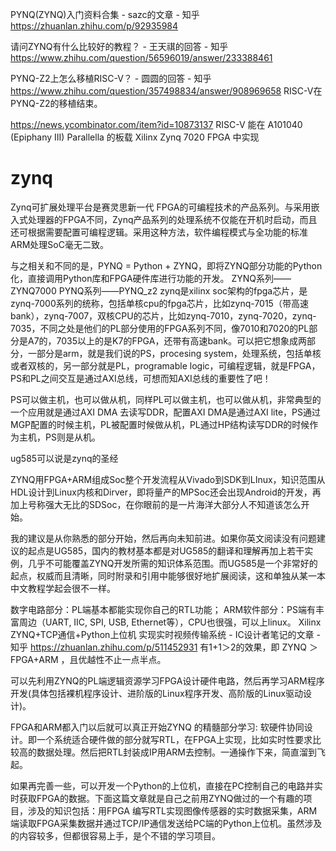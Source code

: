 


PYNQ(ZYNQ)入门资料合集 - sazc的文章 - 知乎
https://zhuanlan.zhihu.com/p/92935984


请问ZYNQ有什么比较好的教程？ - 王天祺的回答 - 知乎
https://www.zhihu.com/question/56596019/answer/233388461


PYNQ-Z2上怎么移植RISC-V？ - 圆圆的回答 - 知乎
https://www.zhihu.com/question/357498834/answer/908969658
RISC-V在PYNQ-Z2的移植结束。


https://news.ycombinator.com/item?id=10873137
RISC-V 能在 A101040 (Epiphany III) Parallella 的板载 Xilinx Zynq 7020 FPGA 中实现




# zynq



Zynq可扩展处理平台是赛灵思新一代 FPGA的可编程技术的产品系列。与采用嵌入式处理器的FPGA不同，Zynq产品系列的处理系统不仅能在开机时启动，而且还可根据需要配置可编程逻辑。采用这种方法，软件编程模式与全功能的标准ARM处理SoC毫无二致。

与之相关和不同的是，PYNQ = Python + ZYNQ，即将ZYNQ部分功能的Python化，直接调用Python库和FPGA硬件库进行功能的开发。
ZYNQ系列——ZYNQ7000
PYNQ系列——PYNQ_z2
zynq是xilinx soc架构的fpga芯片，是zynq-7000系列的统称，包括单核cpu的fpga芯片，比如zynq-7015（带高速bank），zynq-7007，双核CPU的芯片，比如zynq-7010，zynq-7020，zynq-7035，不同之处是他们的PL部分使用的FPGA系列不同，像7010和7020的PL部分是A7的，7035以上的是K7的FPGA，还带有高速bank。可以把它想象成两部分，一部分是arm，就是我们说的PS，procesing system，处理系统，包括单核或者双核的，另一部分就是PL，programable logic，可编程逻辑，就是FPGA，PS和PL之间交互是通过AXI总线，可想而知AXI总线的重要性了吧！

PS可以做主机，也可以做从机，同样PL可以做主机，也可以做从机，非常典型的一个应用就是通过AXI DMA 去读写DDR，配置AXI DMA是通过AXI lite，PS通过MGP配置的时候主机，PL被配置时候做从机，PL通过HP结构读写DDR的时候作为主机，PS则是从机。

ug585可以说是zynq的圣经


ZYNQ用FPGA+ARM组成Soc整个开发流程从Vivado到SDK到LInux，知识范围从HDL设计到Linux内核和Dirver，即将量产的MPSoc还会出现Android的开发，再加上号称强大无比的SDSoc，在你眼前的是一片海洋大部分人不知道该怎么开始。

我的建议是从你熟悉的部分开始，然后再向未知前进。如果你英文阅读没有问题建议的起点是UG585，国内的教材基本都是对UG585的翻译和理解再加上若干实例，几乎不可能覆盖ZYNQ开发所需的知识体系范围。而UG585是一个非常好的起点，权威而且清晰，同时附录和引用中能够很好地扩展阅读，这和单独从某一本中文教程学起会很不一样。

数字电路部分：PL端基本都能实现你自己的RTL功能；
ARM软件部分：PS端有丰富周边（UART, IIC, SPI, USB, Ethernet等），CPU也很强，可以上linux。
Xilinx ZYNQ+TCP通信+Python上位机 实现实时视频传输系统 - IC设计者笔记的文章 - 知乎
https://zhuanlan.zhihu.com/p/511452931
有1+1＞2的效果，即 ZYNQ ＞FPGA+ARM ，且优越性不止一点半点。

可以先利用ZYNQ的PL端逻辑资源学习FPGA设计硬件电路，然后再学习ARM程序开发(具体包括裸机程序设计、进阶版的Linux程序开发、高阶版的Linux驱动设计)。

FPGA和ARM都入门以后就可以真正开始ZYNQ 的精髓部分学习: 软硬件协同设计。即一个系统适合硬件做的部分就写RTL，在FPGA上实现，比如实时性要求比较高的数据处理。然后把RTL封装成IP用ARM去控制。一通操作下来，简直溜到飞起。

如果再完善一些，可以开发一个Python的上位机，直接在PC控制自己的电路并实时获取FPGA的数据。下面这篇文章就是自己之前用ZYNQ做过的一个有趣的项目，涉及的知识包括：用FPGA 编写RTL实现图像传感器的实时数据采集，ARM端读取FPGA采集数据并通过TCP/IP通信发送给PC端的Python上位机。虽然涉及的内容较多，但都很容易上手，是个不错的学习项目。





